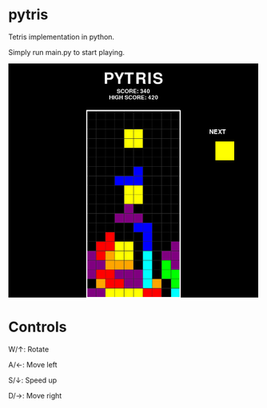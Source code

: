 # pytris

Tetris implementation in python.

Simply run main.py to start playing.

<img src="images/screenshot.png" width=500>

# Controls

W/↑: Rotate

A/←: Move left

S/↓: Speed up

D/→: Move right
